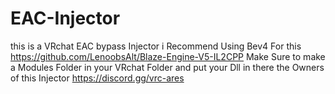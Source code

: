 # EAC-Injector
this is a VRchat EAC bypass Injector
i Recommend Using Bev4 For this
https://github.com/LenoobsAlt/Blaze-Engine-V5-IL2CPP
Make Sure to make a Modules Folder in your VRchat Folder and put your Dll in there
the Owners of this Injector https://discord.gg/vrc-ares
